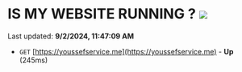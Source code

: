 # IS MY WEBSITE RUNNING ? [![](https://img.shields.io/static/v1?label=Sponsor&message=%E2%9D%A4&logo=GitHub&color=%23fe8e86)](https://github.com/sponsors/Youssef-Lehmam)

Last updated: **9/2/2024, 11:47:09 AM**

- `GET` [https://youssefservice.me](https://youssefservice.me) - **Up** (245ms)
